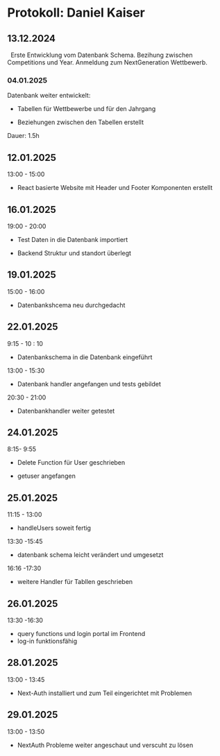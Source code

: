 # Protokoll: Daniel Kaiser

## 13.12.2024

  Erste Entwicklung vom Datenbank Schema. Bezihung zwischen  Competitions und Year. Anmeldung zum NextGeneration Wettbewerb.

### 04.01.2025

Datenbank weiter entwickelt:

- Tabellen für Wettbewerbe und für den Jahrgang

- Beziehungen zwischen den Tabellen erstellt

Dauer: 1.5h

## 12.01.2025

13:00 - 15:00

- React basierte Website mit Header und Footer Komponenten erstellt

## 16.01.2025

19:00 - 20:00  

- Test Daten in die Datenbank importiert 

- Backend Struktur und standort überlegt

## 19.01.2025

15:00 - 16:00

- Datenbankshcema neu durchgedacht

## 22.01.2025

9:15 - 10 : 10

- Datenbankschema in die Datenbank eingeführt

13:00 - 15:30

- Datenbank handler angefangen und tests gebildet

20:30 - 21:00

- Datenbankhandler weiter getestet

## 24.01.2025

8:15- 9:55

- Delete Function für User geschrieben

- getuser angefangen

## 25.01.2025

11:15 - 13:00

- handleUsers soweit fertig

13:30 -15:45

- datenbank schema leicht verändert und umgesetzt

16:16 -17:30

- weitere Handler für Tabllen geschrieben

## 26.01.2025

13:30 -16:30

- query functions und login portal im Frontend
- log-in funktionsfähig



## 28.01.2025

13:00 - 13:45

- Next-Auth installiert und zum Teil eingerichtet mit Problemen



## 29.01.2025

13:00 - 13:50

- NextAuth Probleme weiter angeschaut und verscuht zu lösen
